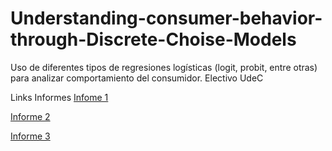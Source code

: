 # Understanding-consumer-behavior-through-Discrete-Choise-Models
Uso de diferentes tipos de regresiones logísticas (logit, probit, entre otras) para analizar comportamiento del consumidor. Electivo UdeC

Links Informes
[Infome 1](https://drive.google.com/file/d/1DiaSdkGvQhQj5kGgb9khMuvsUpWJLp5L/view?usp=sharing)

[Informe 2](https://drive.google.com/file/d/1rcPEiUtVFuFlET7qp2JCXogDVTG8BrOl/view?usp=sharing)

[Informe 3](https://drive.google.com/file/d/18UTaOi7Fo7uPRNAFhKWr5rmYvhYq3Gss/view?usp=sharing)
